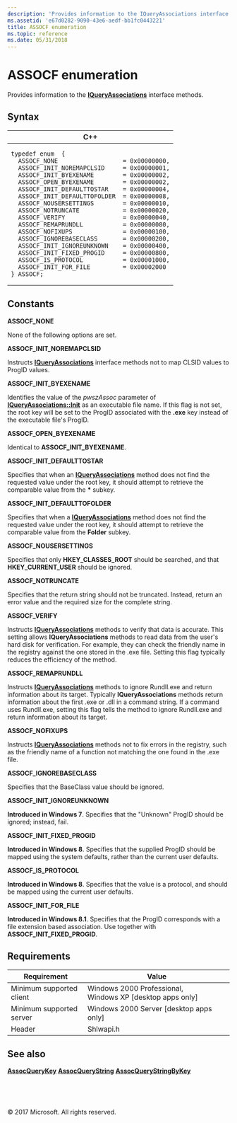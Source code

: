 ```yaml
---
description: 'Provides information to the IQueryAssociations interface methods.'
ms.assetid: 'e67d0282-9090-43e6-aedf-bb1fc0443221'
title: ASSOCF enumeration
ms.topic: reference
ms.date: 05/31/2018
---
```


# ASSOCF enumeration

Provides information to the [**IQueryAssociations**](/windows/win32/api/shlwapi/nn-shlwapi-iqueryassociations) interface methods.

## Syntax

<span codelanguage="ManagedCPlusPlus"></span>

<table><colgroup><col style="width: 100%" /></colgroup><thead><tr class="header"><th>C++</th></tr></thead><tbody><tr class="odd"><td><pre><code>typedef enum  { 
  ASSOCF_NONE                  = 0x00000000,
  ASSOCF_INIT_NOREMAPCLSID     = 0x00000001,
  ASSOCF_INIT_BYEXENAME        = 0x00000002,
  ASSOCF_OPEN_BYEXENAME        = 0x00000002,
  ASSOCF_INIT_DEFAULTTOSTAR    = 0x00000004,
  ASSOCF_INIT_DEFAULTTOFOLDER  = 0x00000008,
  ASSOCF_NOUSERSETTINGS        = 0x00000010,
  ASSOCF_NOTRUNCATE            = 0x00000020,
  ASSOCF_VERIFY                = 0x00000040,
  ASSOCF_REMAPRUNDLL           = 0x00000080,
  ASSOCF_NOFIXUPS              = 0x00000100,
  ASSOCF_IGNOREBASECLASS       = 0x00000200,
  ASSOCF_INIT_IGNOREUNKNOWN    = 0x00000400,
  ASSOCF_INIT_FIXED_PROGID     = 0x00000800,
  ASSOCF_IS_PROTOCOL           = 0x00001000,
  ASSOCF_INIT_FOR_FILE         = 0x00002000
} ASSOCF;</code></pre></td></tr></tbody></table>



## Constants

 <span id="ASSOCF_NONE"></span><span id="assocf_none"></span>**ASSOCF\_NONE** 

None of the following options are set.

 <span id="ASSOCF_INIT_NOREMAPCLSID"></span><span id="assocf_init_noremapclsid"></span>**ASSOCF\_INIT\_NOREMAPCLSID** 

Instructs [**IQueryAssociations**](/windows/win32/api/shlwapi/nn-shlwapi-iqueryassociations) interface methods not to map CLSID values to ProgID values.

 <span id="ASSOCF_INIT_BYEXENAME"></span><span id="assocf_init_byexename"></span>**ASSOCF\_INIT\_BYEXENAME** 

Identifies the value of the *pwszAssoc* parameter of [**IQueryAssociations::Init**](/windows/win32/api/shlwapi/nf-shlwapi-iqueryassociations-init) as an executable file name. If this flag is not set, the root key will be set to the ProgID associated with the **.exe** key instead of the executable file's ProgID.

 <span id="ASSOCF_OPEN_BYEXENAME"></span><span id="assocf_open_byexename"></span>**ASSOCF\_OPEN\_BYEXENAME** 

Identical to **ASSOCF\_INIT\_BYEXENAME**.

 <span id="ASSOCF_INIT_DEFAULTTOSTAR"></span><span id="assocf_init_defaulttostar"></span>**ASSOCF\_INIT\_DEFAULTTOSTAR** 

Specifies that when an [**IQueryAssociations**](/windows/win32/api/shlwapi/nn-shlwapi-iqueryassociations) method does not find the requested value under the root key, it should attempt to retrieve the comparable value from the **\*** subkey.

 <span id="ASSOCF_INIT_DEFAULTTOFOLDER"></span><span id="assocf_init_defaulttofolder"></span>**ASSOCF\_INIT\_DEFAULTTOFOLDER** 

Specifies that when a [**IQueryAssociations**](/windows/win32/api/shlwapi/nn-shlwapi-iqueryassociations) method does not find the requested value under the root key, it should attempt to retrieve the comparable value from the **Folder** subkey.

 <span id="ASSOCF_NOUSERSETTINGS"></span><span id="assocf_nousersettings"></span>**ASSOCF\_NOUSERSETTINGS** 

Specifies that only **HKEY\_CLASSES\_ROOT** should be searched, and that **HKEY\_CURRENT\_USER** should be ignored.

 <span id="ASSOCF_NOTRUNCATE"></span><span id="assocf_notruncate"></span>**ASSOCF\_NOTRUNCATE** 

Specifies that the return string should not be truncated. Instead, return an error value and the required size for the complete string.

 <span id="ASSOCF_VERIFY"></span><span id="assocf_verify"></span>**ASSOCF\_VERIFY** 

Instructs [**IQueryAssociations**](/windows/win32/api/shlwapi/nn-shlwapi-iqueryassociations) methods to verify that data is accurate. This setting allows **IQueryAssociations** methods to read data from the user's hard disk for verification. For example, they can check the friendly name in the registry against the one stored in the .exe file. Setting this flag typically reduces the efficiency of the method.

 <span id="ASSOCF_REMAPRUNDLL"></span><span id="assocf_remaprundll"></span>**ASSOCF\_REMAPRUNDLL** 

Instructs [**IQueryAssociations**](/windows/win32/api/shlwapi/nn-shlwapi-iqueryassociations) methods to ignore Rundll.exe and return information about its target. Typically **IQueryAssociations** methods return information about the first .exe or .dll in a command string. If a command uses Rundll.exe, setting this flag tells the method to ignore Rundll.exe and return information about its target.

 <span id="ASSOCF_NOFIXUPS"></span><span id="assocf_nofixups"></span>**ASSOCF\_NOFIXUPS** 

Instructs [**IQueryAssociations**](/windows/win32/api/shlwapi/nn-shlwapi-iqueryassociations) methods not to fix errors in the registry, such as the friendly name of a function not matching the one found in the .exe file.

 <span id="ASSOCF_IGNOREBASECLASS"></span><span id="assocf_ignorebaseclass"></span>**ASSOCF\_IGNOREBASECLASS** 

Specifies that the BaseClass value should be ignored.

 <span id="ASSOCF_INIT_IGNOREUNKNOWN"></span><span id="assocf_init_ignoreunknown"></span>**ASSOCF\_INIT\_IGNOREUNKNOWN** 

**Introduced in Windows 7**. Specifies that the "Unknown" ProgID should be ignored; instead, fail.

 <span id="ASSOCF_INIT_FIXED_PROGID"></span><span id="assocf_init_fixed_progid"></span>**ASSOCF\_INIT\_FIXED\_PROGID** 

**Introduced in Windows 8**. Specifies that the supplied ProgID should be mapped using the system defaults, rather than the current user defaults.

 <span id="ASSOCF_IS_PROTOCOL"></span><span id="assocf_is_protocol"></span>**ASSOCF\_IS\_PROTOCOL** 

**Introduced in Windows 8**. Specifies that the value is a protocol, and should be mapped using the current user defaults.

 <span id="ASSOCF_INIT_FOR_FILE"></span><span id="assocf_init_for_file"></span>**ASSOCF\_INIT\_FOR\_FILE** 

**Introduced in Windows 8.1**. Specifies that the ProgID corresponds with a file extension based association. Use together with **ASSOCF\_INIT\_FIXED\_PROGID**.

 

## Requirements



| Requirement | Value |
|-------------------------------------|--------------------------------------------------------------------------------------|
| Minimum supported client | Windows 2000 Professional, Windows XP \[desktop apps only\]               |
| Minimum supported server | Windows 2000 Server \[desktop apps only\]                                 |
| Header                   |  Shlwapi.h  |



## See also

 [**AssocQueryKey**](/windows/win32/api/shlwapi/nf-shlwapi-assocquerykeya) [**AssocQueryString**](/windows/win32/api/shlwapi/nf-shlwapi-assocquerystringa) [**AssocQueryStringByKey**](/windows/win32/api/shlwapi/nf-shlwapi-assocquerystringa) 

 

 

© 2017 Microsoft. All rights reserved.

